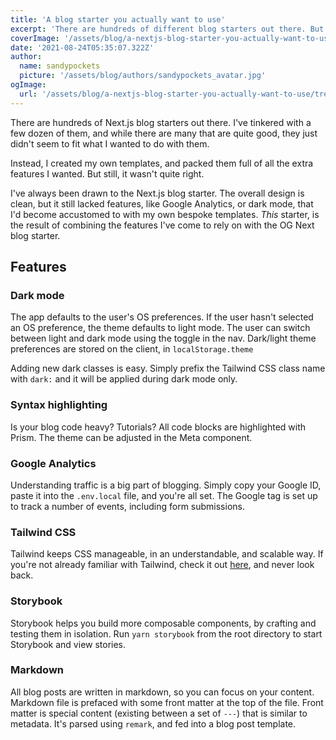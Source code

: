```yaml
---
title: 'A blog starter you actually want to use'
excerpt: 'There are hundreds of different blog starters out there. But none felt quite right. So I built my own. Based off the basic Next.js Blog Starter, but now with several handy features like dark mode (using local storage) or Google Analytics. It comes with Storybook too.'
coverImage: '/assets/blog/a-nextjs-blog-starter-you-actually-want-to-use/tree.jpg'
date: '2021-08-24T05:35:07.322Z'
author:
  name: sandypockets
  picture: '/assets/blog/authors/sandypockets_avatar.jpg'
ogImage:
  url: '/assets/blog/a-nextjs-blog-starter-you-actually-want-to-use/tree.jpg'
---
```


There are hundreds of Next.js blog starters out there. I've tinkered with a few dozen of them, and while there are many that are quite good, they just didn't seem to fit what I wanted to do with them. 

Instead, I created my own templates, and packed them full of all the extra features I wanted. But still, it wasn't quite right. 

I've always been drawn to the Next.js blog starter. The overall design is clean, but it still lacked features, like Google Analytics, or dark mode, that I'd become accustomed to with my own bespoke templates. _This_ starter, is the result of combining the features I've come to rely on with the OG Next blog starter. 

## Features
### Dark mode
The app defaults to the user's OS preferences. If the user hasn't selected an OS preference, the theme defaults to light mode. The user can switch between light and dark mode using the toggle in the nav. Dark/light theme preferences are stored on the client, in `localStorage.theme`

Adding new dark classes is easy. Simply prefix the Tailwind CSS class name with `dark:` and it will be applied during dark mode only. 

### Syntax highlighting
Is your blog code heavy? Tutorials? All code blocks are highlighted with Prism. The theme can be adjusted in the Meta component. 

### Google Analytics
Understanding traffic is a big part of blogging. Simply copy your Google ID, paste it into the `.env.local` file, and you're all set. The Google tag is set up to track a number of events, including form submissions. 

### Tailwind CSS
Tailwind keeps CSS manageable, in an understandable, and scalable way. If you're not already familiar with Tailwind, check it out [here](https://tailwindcss.com), and never look back. 

### Storybook
Storybook helps you build more composable components, by crafting and testing them in isolation. Run `yarn storybook` from the root directory to start Storybook and view stories. 

### Markdown
All blog posts are written in markdown, so you can focus on your content. Markdown file is prefaced with some front matter at the top of the file. Front matter is special content (existing between a set of `---`) that is similar to metadata. It's parsed using `remark`, and fed into a blog post template. 

